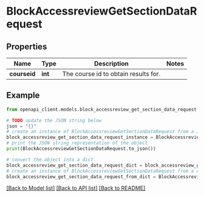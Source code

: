 # BlockAccessreviewGetSectionDataRequest


## Properties

Name | Type | Description | Notes
------------ | ------------- | ------------- | -------------
**courseid** | **int** | The course id to obtain results for. | 

## Example

```python
from openapi_client.models.block_accessreview_get_section_data_request import BlockAccessreviewGetSectionDataRequest

# TODO update the JSON string below
json = "{}"
# create an instance of BlockAccessreviewGetSectionDataRequest from a JSON string
block_accessreview_get_section_data_request_instance = BlockAccessreviewGetSectionDataRequest.from_json(json)
# print the JSON string representation of the object
print(BlockAccessreviewGetSectionDataRequest.to_json())

# convert the object into a dict
block_accessreview_get_section_data_request_dict = block_accessreview_get_section_data_request_instance.to_dict()
# create an instance of BlockAccessreviewGetSectionDataRequest from a dict
block_accessreview_get_section_data_request_from_dict = BlockAccessreviewGetSectionDataRequest.from_dict(block_accessreview_get_section_data_request_dict)
```
[[Back to Model list]](../README.md#documentation-for-models) [[Back to API list]](../README.md#documentation-for-api-endpoints) [[Back to README]](../README.md)


